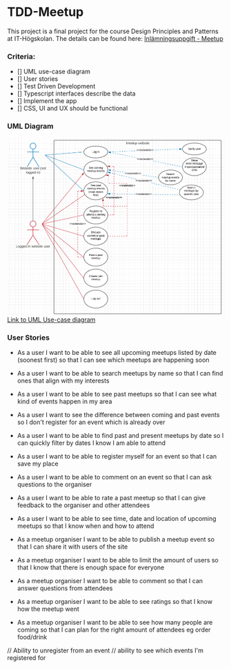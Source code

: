 # TDD-Meetup

This project is a final project for the course Design Principles and Patterns at IT-Högskolan.
The details can be found here: [Inlämningsuppgift - Meetup](https://docs.google.com/document/d/136DTDYFeX-N2n4-fI_kryrc2Fv1--wSA-94aIAdNDJE/edit#heading=h.y6j2y3f03r4h)

### Criteria:
- [] UML use-case diagram
- [] User stories
- [] Test Driven Development
- [] Typescript interfaces describe the data
- [] Implement the app
- [] CSS, UI and UX should be functional


### UML Diagram
![UML Use case diagram for meetup website](./public/use-case-diagram.png)
[Link to UML Use-case diagram](https://lucid.app/lucidchart/e1a7d026-085a-4f03-b951-886bf4a3ca92/edit?invitationId=inv_ab627182-8c22-4a37-bbb9-19315b323cf6)


### User Stories
- As a user I want to be able to see all upcoming meetups listed by date (soonest first) so that I can see which meetups are happening soon

- As a user I want to be able to search meetups by name so that I can find ones that align with my interests
- As a user I want to be able to see past meetups so that I can see what kind of events happen in my area
- As a user I want to see the difference between coming and past events so I don't register for an event which is already over
- As a user I want to be able to find past and present meetups by date so I can quickly filter by dates I know I am able to attend
- As a user I want to be able to register myself for an event so that I can save my place
- As a user I want to be able to comment on an event so that I can ask questions to the organiser
- As a user I want to be able to rate a past meetup so that I can give feedback to the organiser and other attendees
- As a user I want to be able to see time, date and location of upcoming meetups so that I know when and how to attend



- As a meetup organiser I want to be able to publish a meetup event so that I can share it with users of the site
- As a meetup organiser I want to be able to limit the amount of users so that I know that there is enough space for everyone
- As a meetup organiser I want to be able to comment so that I can answer questions from attendees
- As a meetup organiser I want to be able to see ratings so that I know how the meetup went
- As a meetup organiser I want to be able to see how many people are coming so that I can plan for the right amount of attendees eg order food/drink


// Ability to unregister from an event
// ability to see which events I'm registered for